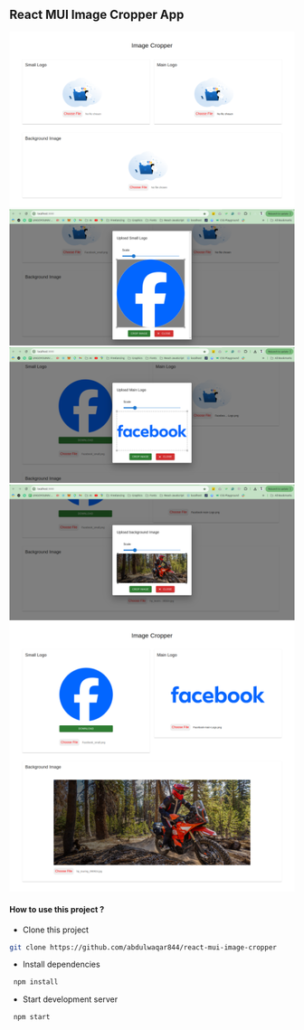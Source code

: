 ## React MUI Image Cropper App

![Alt text](./home1.png)
![Alt text](./home3.png)
![Alt text](./home4.png)
![Alt text](./home5.png)
![Alt text](./home2.png)


#### How to use this project ? 

- Clone this project 

 ```bash 
 git clone https://github.com/abdulwaqar844/react-mui-image-cropper
```
- Install dependencies

```bash
 npm install
``` 
- Start development server
```bash
 npm start
``` 